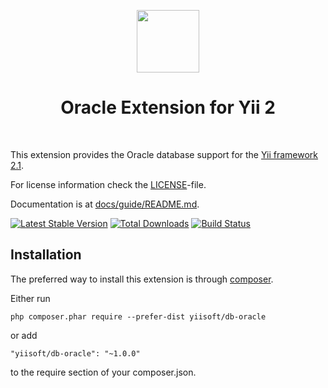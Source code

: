 <p align="center">
    <a href="https://github.com/yiisoft" target="_blank">
        <img src="https://avatars3.githubusercontent.com/u/4430336" height="100px">
    </a>
    <h1 align="center">Oracle Extension for Yii 2</h1>
    <br>
</p>

This extension provides the Oracle database support for the [Yii framework 2.1](http://www.yiiframework.com).

For license information check the [LICENSE](LICENSE.md)-file.

Documentation is at [docs/guide/README.md](docs/guide/README.md).

[![Latest Stable Version](https://poser.pugx.org/yiisoft/db-oracle/v/stable.png)](https://packagist.org/packages/yiisoft/db-oracle)
[![Total Downloads](https://poser.pugx.org/yiisoft/db-oracle/downloads.png)](https://packagist.org/packages/yiisoft/db-oracle)
[![Build Status](https://travis-ci.com/yiisoft/db-oracle.svg?branch=master)](https://travis-ci.com/yiisoft/db-oracle)


Installation
------------

The preferred way to install this extension is through [composer](http://getcomposer.org/download/).

Either run

```
php composer.phar require --prefer-dist yiisoft/db-oracle
```

or add

```
"yiisoft/db-oracle": "~1.0.0"
```

to the require section of your composer.json.
